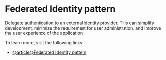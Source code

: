 # Federated Identity pattern

Delegate authentication to an external identity provider. This can simplify development, minimize the requirement for user administration, and improve the user experience of the application.

To learn more, visit the following links:

- [@article@Federated Identity pattern](https://learn.microsoft.com/en-us/azure/architecture/patterns/federated-identity)